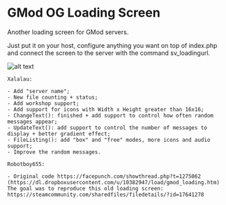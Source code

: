# GMod OG Loading Screen

Another loading screen for GMod servers.

Just put it on your host, configure anything you want on top of index.php and connect the screen to the server with the command sv_loadingurl.

![alt text](https://i.imgur.com/qbVJrFQ.png)

    Xalalau:

    - Add "server name";
    - New file counting + status;
    - Add workshop support;
    - Add support for icons with Width x Height greater than 16x16;
    - ChangeText(): finished + add support to control how often random messages appear;
    - UpdateText(): add support to control the number of messages to display + better gradient effect;
    - FileListing(): add "box" and "free" modes, more icons and audio support;
    - Improve the random messages.
    
    Robotboy655:

    - Original code https://facepunch.com/showthread.php?t=1275062 (https://dl.dropboxusercontent.com/u/10382947/load/gmod_loading.htm)
    The goal was to reproduce this old loading screen: https://steamcommunity.com/sharedfiles/filedetails/?id=17641278
